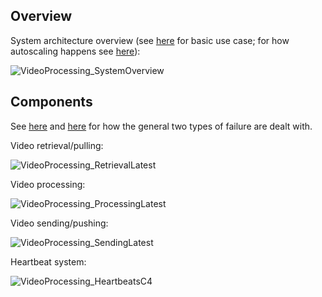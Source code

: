 ## Overview

System architecture overview (see [here](workflow.md#client-requests-processing-of-video) for basic use case; for how autoscaling happens see [here](workflow.md#autoscaling-workflow)):

![VideoProcessing_SystemOverview](https://github.com/S24-Capstone-Distributed/General-4020/assets/76976043/d409785e-9d63-46fc-a482-899716af5004)

## Components

See [here](workflow.md#error-handling-functional-container-error) and [here](workflow.md#error-handling-container-failure) for how the general two types of failure are dealt with.

Video retrieval/pulling:

![VideoProcessing_RetrievalLatest](https://github.com/S24-Capstone-Distributed/General-4020/assets/76976043/107f3c53-91bb-4518-839f-ee7df3c75605)

Video processing:

![VideoProcessing_ProcessingLatest](https://github.com/S24-Capstone-Distributed/General-4020/assets/76976043/5b1a4188-c74e-40c3-b795-80ae70b171ab)

Video sending/pushing:

![VideoProcessing_SendingLatest](https://github.com/S24-Capstone-Distributed/General-4020/assets/76976043/dadfd500-9976-4fe3-a608-4c46ef1cdbb7)

Heartbeat system:

![VideoProcessing_HeartbeatsC4](https://github.com/S24-Capstone-Distributed/General-4020/assets/76976043/90feb73b-d37d-4202-8f4e-41337aca8514)
